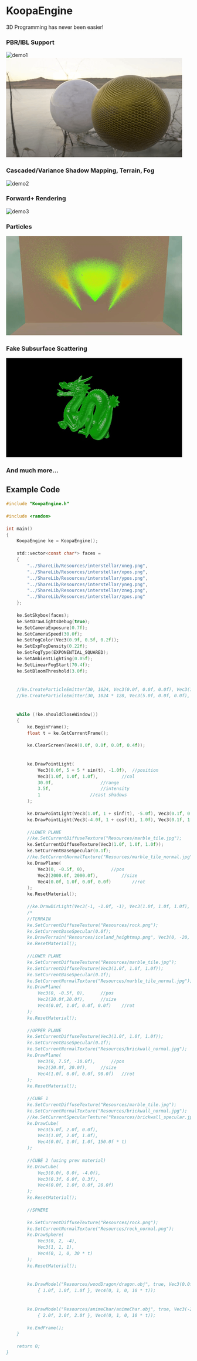 # KoopaEngine

3D Programming has never been easier!

### PBR/IBL Support
![demo1](https://github.com/kai-z99/KoopaEngine/blob/master/demo/koopaEngineDemoPBR1.gif)
![demo2](https://github.com/kai-z99/KoopaEngine/blob/master/demo/koopaEngineDemoPBR2.gif)

### Cascaded/Variance Shadow Mapping, Terrain, Fog
![demo2](https://github.com/kai-z99/KoopaEngine/blob/master/demo/koopaEngineDemoGeneric.gif)

### Forward+ Rendering
![demo3](https://github.com/kai-z99/KoopaEngine/blob/master/demo/koopaEngineDemoFwdPlus.gif)

### Particles
![demo3](https://github.com/kai-z99/KoopaEngine/blob/master/demo/koopaEngineDemoParticle.gif)

### Fake Subsurface Scattering
![demo3](https://github.com/kai-z99/KoopaEngine/blob/master/demo/koopaEngineDemoSSS.gif)

### And much more...


## Example Code
```c
#include "KoopaEngine.h"

#include <random>

int main()
{
	KoopaEngine ke = KoopaEngine();

	std::vector<const char*> faces =
	{
		"../ShareLib/Resources/interstellar/xneg.png",
		"../ShareLib/Resources/interstellar/xpos.png",
		"../ShareLib/Resources/interstellar/ypos.png",
		"../ShareLib/Resources/interstellar/yneg.png",
		"../ShareLib/Resources/interstellar/zneg.png",
		"../ShareLib/Resources/interstellar/zpos.png"
	};

	ke.SetSkybox(faces);
	ke.SetDrawLightsDebug(true);
	ke.SetCameraExposure(0.7f);
	ke.SetCameraSpeed(30.0f);
	ke.SetFogColor(Vec3(0.9f, 0.5f, 0.2f));
	ke.SetExpFogDensity(0.22f);
	ke.SetFogType(EXPONENTIAL_SQUARED);
	ke.SetAmbientLighting(0.05f);
	ke.SetLinearFogStart(70.4f);
	ke.SetBloomThreshold(3.0f);

	
	//ke.CreateParticleEmitter(30, 1024, Vec3(0.0f, 0.0f, 0.0f), Vec3(1.0f, 1.0f, 1.0f), Vec4(0.0f, 0.0f, 1.0f, 0.0f));
	//ke.CreateParticleEmitter(30, 1024 * 128, Vec3(5.0f, 0.0f, 0.0f), Vec3(1.0f, 1.0f, 1.0f), Vec4(0.0f, 0.0f, 1.0f, 0.0f));
	

	while (!ke.shouldCloseWindow())
	{
		ke.BeginFrame();
		float t = ke.GetCurrentFrame();	

		ke.ClearScreen(Vec4(0.0f, 0.0f, 0.0f, 0.4f));
		
		
		ke.DrawPointLight(
			Vec3(0.0f, 5 + 5 * sin(t), -1.0f),	//position
			Vec3(1.0f, 1.0f, 1.0f),			//col
			30.0f,					//range
			3.5f,					//intensity
			1					//cast shadows
		);		
		
		ke.DrawPointLight(Vec3(1.0f, 1 + sinf(t), -5.0f), Vec3(0.1f, 0.8f, 1.0f), 50.0f, 1.0f, 1);
		ke.DrawPointLight(Vec3(-4.0f, 1 + cosf(t), 1.0f), Vec3(0.1f, 1.8f, 0.5f), 40.0f, 1.0f, 0);
		
		//LOWER PLANE
		//ke.SetCurrentDiffuseTexture("Resources/marble_tile.jpg");
		ke.SetCurrentDiffuseTexture(Vec3(1.0f, 1.0f, 1.0f));
		ke.SetCurrentBaseSpecular(0.1f);
		//ke.SetCurrentNormalTexture("Resources/marble_tile_normal.jpg");
		ke.DrawPlane(
			Vec3(0, -0.5f, 0),			//pos
			Vec2(2000.0f, 2000.0f),			//size
			Vec4(0.0f, 1.0f, 0.0f, 0.0f)		//rot
		);
		ke.ResetMaterial();

		//ke.DrawDirLight(Vec3(-1, -1.0f, -1), Vec3(1.0f, 1.0f, 1.0f), 2.0f, 1);
		/*
		//TERRAIN
		ke.SetCurrentDiffuseTexture("Resources/rock.png");
		ke.SetCurrentBaseSpecular(0.0f);
		ke.DrawTerrain("Resources/iceland_heightmap.png", Vec3(0, -20, 0), Vec3(0.3, 0.3, 0.3));
		ke.ResetMaterial();
		
		//LOWER PLANE
		ke.SetCurrentDiffuseTexture("Resources/marble_tile.jpg");
		ke.SetCurrentDiffuseTexture(Vec3(1.0f, 1.0f, 1.0f));
		ke.SetCurrentBaseSpecular(0.1f);
		ke.SetCurrentNormalTexture("Resources/marble_tile_normal.jpg");
		ke.DrawPlane(
			Vec3(0, -0.5f, 0),		//pos
			Vec2(20.0f,20.0f),		//size
			Vec4(0.0f, 1.0f, 0.0f, 0.0f)	//rot
		);
		ke.ResetMaterial();

		//UPPER PLANE
		ke.SetCurrentDiffuseTexture(Vec3(1.0f, 1.0f, 1.0f));
		ke.SetCurrentBaseSpecular(0.1f);
		ke.SetCurrentNormalTexture("Resources/brickwall_normal.jpg");
		ke.DrawPlane(
			Vec3(0, 7.5f, -10.0f),		//pos 
			Vec2(20.0f, 20.0f),		//size
			Vec4(1.0f, 0.0f, 0.0f, 90.0f)	//rot
		);
		ke.ResetMaterial();
								
		//CUBE 1
		ke.SetCurrentDiffuseTexture("Resources/marble_tile.jpg");
		ke.SetCurrentNormalTexture("Resources/brickwall_normal.jpg");
		//ke.SetCurrentSpecularTexture("Resources/brickwall_specular.jpg");
		ke.DrawCube(
			Vec3(5.0f, 2.0f, 0.0f),
			Vec3(1.0f, 2.0f, 1.0f),
			Vec4(0.0f, 1.0f, 1.0f, 150.0f * t)
		);
		
		//CUBE 2 (using prev material)
		ke.DrawCube(
			Vec3(0.0f, 0.0f, -4.0f),
			Vec3(0.3f, 6.0f, 0.3f),
			Vec4(0.0f, 1.0f, 0.0f, 20.0f)
		);
		ke.ResetMaterial();
					
		//SPHERE
		
		ke.SetCurrentDiffuseTexture("Resources/rock.png");
		ke.SetCurrentNormalTexture("Resources/rock_normal.png");
		ke.DrawSphere(
			Vec3(0, 2, -4),
			Vec3(1, 1, 1),
			Vec4(0, 1, 0, 30 * t)
		);
		ke.ResetMaterial();
		
		
		ke.DrawModel("Resources/woodDragon/dragon.obj", true, Vec3(0.0f, 0.45f, 0.0f),
			{ 1.0f, 1.0f, 1.0f }, Vec4(0, 1, 0, 10 * t));
		
		
		ke.DrawModel("Resources/animeChar/animeChar.obj", true, Vec3(-2.5f, -0.5f, 0.0f),
			{ 2.0f, 2.0f, 2.0f }, Vec4(0, 1, 0, 10 * t));
		
		ke.EndFrame();
	}

	return 0;
}
```

